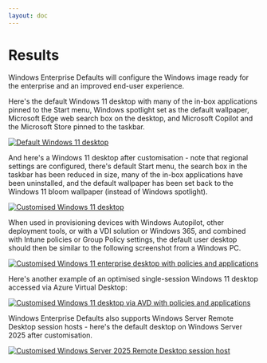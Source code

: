 ```yaml
---
layout: doc
---
```

# Results

Windows Enterprise Defaults will configure the Windows image ready for the enterprise and an improved end-user experience.

Here's the default Windows 11 desktop with many of the in-box applications pinned to the Start menu, Windows spotlight set as the default wallpaper, Microsoft Edge web search box on the desktop, and Microsoft Copilot and the Microsoft Store pinned to the taskbar.

[![Default Windows 11 desktop](/assets/img/before1080.png)](/assets/img/before1080.png)

And here's a Windows 11 desktop after customisation - note that regional settings are configured, there's default Start menu, the search box in the taskbar has been reduced in size, many of the in-box applications have been uninstalled, and the default wallpaper has been set back to the Windows 11 bloom wallpaper (instead of Windows spotlight).

[![Customised Windows 11 desktop](/assets/img/after1080.png)](/assets/img/after1080.png)

When used in provisioning devices with Windows Autopilot, other deployment tools, or with a VDI solution or Windows 365, and combined with Intune policies or Group Policy settings, the default user desktop should then be similar to the following screenshot from a Windows PC.

[![Customised Windows 11 enterprise desktop with policies and applications](/assets/img/after-corporate.png)](/assets/img/after1080.png)

Here's another example of an optimised single-session Windows 11 desktop accessed via Azure Virtual Desktop:

[![Customised Windows 11 desktop via AVD with policies and applications](/assets/img/avd1080.png)](/assets/img/avd1080.png)

Windows Enterprise Defaults also supports Windows Server Remote Desktop session hosts - here's the default desktop on Windows Server 2025 after customisation.

[![Customised Windows Server 2025 Remote Desktop session host](/assets/img/windows2025rds.png)](/assets/img/windows2025rds.png)
